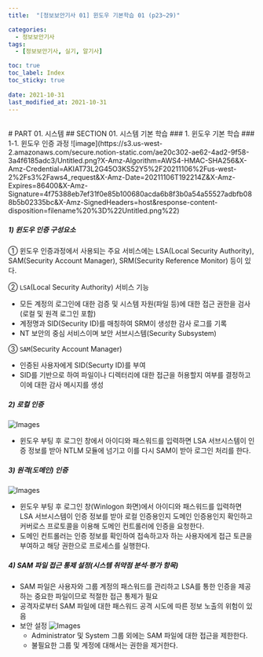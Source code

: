 ```yaml
---
title:  "[정보보안기사 01] 윈도우 기본학습 01 (p23~29)"

categories:
  - 정보보안기사
tags:
  - [정보보안기사, 실기, 알기사]

toc: true
toc_label: Index
toc_sticky: true
 
date: 2021-10-31
last_modified_at: 2021-10-31
---
```

<br>
# PART 01. 시스템
## SECTION 01. 시스템 기본 학습 
### 1. 윈도우 기본 학습 
### 1-1. 윈도우 인증 과정 
![image](https://s3.us-west-2.amazonaws.com/secure.notion-static.com/ae20c302-ae62-4ad2-9f58-3a4f6185adc3/Untitled.png?X-Amz-Algorithm=AWS4-HMAC-SHA256&X-Amz-Credential=AKIAT73L2G45O3KS52Y5%2F20211106%2Fus-west-2%2Fs3%2Faws4_request&X-Amz-Date=20211106T192214Z&X-Amz-Expires=86400&X-Amz-Signature=4f75388eb7ef31f0e85b100680acda6b8f3b0a54a55527adbfb088b5b02335bc&X-Amz-SignedHeaders=host&response-content-disposition=filename%20%3D%22Untitled.png%22)

##### 1) 윈도우 인증 구성요소 
① 윈도우 인증과정에서 사용되는 주요 서비스에는 LSA(Local Security Authority), SAM(Security Account Manager), SRM(Security Reference Monitor) 등이 있다.

② `LSA`(Local Security Authority) 서비스 기능
  - 모든 계정의 로그인에 대한 검증 및 시스템 자원(파일 등)에 대한 접근 권한을 검사(로컬 및 원격 로그인 포함)
  - 계정명과 SID(Security ID)를 매칭하여 SRM이 생성한 감사 로그를 기록
  - NT 보안의 중심 서비스이며 보안 서브시스템(Security Subsystem)

③ `SAM`(Security Account Manager)
  - 인증된 사용자에게 SID(Securty ID)를 부여
  - SID를 기반으로 하여 파일이나 디렉터리에 대한 접근을 허용할지 여부를 결정하고 이에 대한 감사 메시지를 생성

##### 2) 로컬 인증 
![Images](https://s3.us-west-2.amazonaws.com/secure.notion-static.com/5ede8ae8-1ade-4710-a26a-5609fde17a7c/Untitled.png?X-Amz-Algorithm=AWS4-HMAC-SHA256&X-Amz-Credential=AKIAT73L2G45O3KS52Y5%2F20211031%2Fus-west-2%2Fs3%2Faws4_request&X-Amz-Date=20211031T105032Z&X-Amz-Expires=86400&X-Amz-Signature=caf4dce838c18e4fac1972268f2032a8b67ec91e39fe8e4a5e3ba4b9e52efb7d&X-Amz-SignedHeaders=host&response-content-disposition=filename%20%3D%22Untitled.png%22)
- 윈도우 부팅 후 로그인 창에서 아이디와 패스워드를 입력하면 LSA 서브시스템이 인증 정보를 받아 NTLM 모듈에 넘기고 이를 다시 SAM이 받아 로그인 처리를 한다. 

##### 3) 원격(도메인) 인증
![Images](https://s3.us-west-2.amazonaws.com/secure.notion-static.com/29a8e304-ac00-448b-b5e4-8cd9b2106cb1/Untitled.png?X-Amz-Algorithm=AWS4-HMAC-SHA256&X-Amz-Credential=AKIAT73L2G45O3KS52Y5%2F20211031%2Fus-west-2%2Fs3%2Faws4_request&X-Amz-Date=20211031T105130Z&X-Amz-Expires=86400&X-Amz-Signature=1d526423b534e03e8e1b642151168f3f1be6fd725fcb92f01d46bc5954c6984c&X-Amz-SignedHeaders=host&response-content-disposition=filename%20%3D%22Untitled.png%22)
- 윈도우 부팅 후 로그인 창(Winlogon 화면)에서 아이디와 패스워드를 입력하면 LSA 서브시스템이 인증 정보를 받아 로컬 인증용인지 도메인 인증용인지 확인하고 커버로스 프로토콜을 이용해 도메인 컨트롤러에 인증을 요청한다. 
- 도메인 컨트롤러는 인증 정보를 확인하여 접속하고자 하는 사용자에게 접근 토큰을 부여하고 해당 권한으로 프로세스를 실행한다. 

##### 4) SAM 파일 접근 통제 설정(시스템 취약점 분석·평가 항목)
- SAM 파일은 사용자와 그룹 계정의 패스워드를 관리하고 LSA를 통한 인증을 제공하는 중요한 파일이므로 적절한 접근 통제가 필요 
- 공격자로부터 SAM 파일에 대한 패스워드 공격 시도에 따른 정보 노출의 위험이 있음 
- 보안 설정
  ![Images](https://s3.us-west-2.amazonaws.com/secure.notion-static.com/42e1a189-9789-41d6-a7ce-1f3d432fa192/Untitled.png?X-Amz-Algorithm=AWS4-HMAC-SHA256&X-Amz-Credential=AKIAT73L2G45O3KS52Y5%2F20211031%2Fus-west-2%2Fs3%2Faws4_request&X-Amz-Date=20211031T105157Z&X-Amz-Expires=86400&X-Amz-Signature=2b05a64690a778b32da4ef4b66dcedd42d465c4ed7b810379c31cb646980d1ce&X-Amz-SignedHeaders=host&response-content-disposition=filename%20%3D%22Untitled.png%22)
  - Administrator 및 System 그룹 외에는 SAM 파일에 대한 접근을 제한한다. 
  - 불필요한 그룹 및 계정에 대해서는 권한을 제거한다. 

